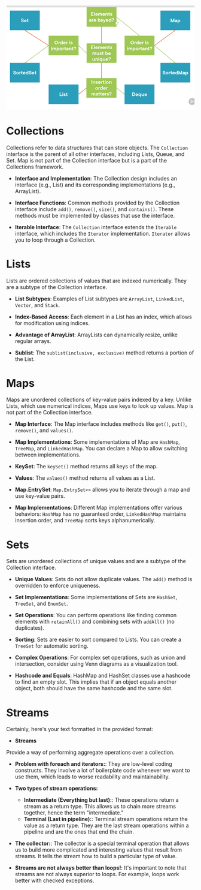 
![img.png](img.png)
# Collections

Collections refer to data structures that can store objects. The `Collection` interface is the parent of all other interfaces, including Lists, Queue, and Set. Map is not part of the Collection interface but is a part of the Collections framework.

- **Interface and Implementation**: The Collection design includes an interface (e.g., List) and its corresponding implementations (e.g., ArrayList).

- **Interface Functions**: Common methods provided by the Collection interface include `add()`, `remove()`, `size()`, and `contains()`. These methods must be implemented by classes that use the interface.

- **Iterable Interface**: The `Collection` interface extends the `Iterable` interface, which includes the `Iterator` implementation. `Iterator` allows you to loop through a Collection.

# Lists

Lists are ordered collections of values that are indexed numerically. They are a subtype of the Collection interface.

- **List Subtypes**: Examples of List subtypes are `ArrayList`, `LinkedList`, `Vector`, and `Stack`.

- **Index-Based Access**: Each element in a List has an index, which allows for modification using indices.

- **Advantage of ArrayList**: ArrayLists can dynamically resize, unlike regular arrays.

- **Sublist**: The `sublist(inclusive, exclusive)` method returns a portion of the List.

# Maps

Maps are unordered collections of key-value pairs indexed by a key. Unlike Lists, which use numerical indices, Maps use keys to look up values. Map is not part of the Collection interface.

- **Map Interface**: The Map interface includes methods like `get()`, `put()`, `remove()`, and `values()`.

- **Map Implementations**: Some implementations of Map are `HashMap`, `TreeMap`, and `LinkedHashMap`. You can declare a Map to allow switching between implementations.

- **KeySet**: The `keySet()` method returns all keys of the map.

- **Values**: The `values()` method returns all values as a List.

- **Map.EntrySet**: `Map.EntrySet<>` allows you to iterate through a map and use key-value pairs.

- **Map Implementations**: Different Map implementations offer various behaviors: `HashMap` has no guaranteed order, `LinkedHashMap` maintains insertion order, and `TreeMap` sorts keys alphanumerically.

# Sets

Sets are unordered collections of unique values and are a subtype of the Collection interface.

- **Unique Values**: Sets do not allow duplicate values. The `add()` method is overridden to enforce uniqueness.

- **Set Implementations**: Some implementations of Sets are `HashSet`, `TreeSet`, and `EnumSet`.

- **Set Operations**: You can perform operations like finding common elements with `retainAll()` and combining sets with `addAll()` (no duplicates).

- **Sorting**: Sets are easier to sort compared to Lists. You can create a `TreeSet` for automatic sorting.

- **Complex Operations**: For complex set operations, such as union and intersection, consider using Venn diagrams as a visualization tool.

- **Hashcode and Equals**: HashMap and HashSet classes use a hashcode to find an empty slot. This implies that if an object equals another object, both should have the same hashcode and the same slot.
# Streams
Certainly, here's your text formatted in the provided format:

- **Streams**

Provide a way of performing aggregate operations over a collection.

  - **Problem with foreach and iterators:**: They are low-level coding constructs. They involve a lot of boilerplate code whenever we want to use them, which leads to worse readability and maintainability.

  - **Two types of stream operations:**
    - **Intermediate (Everything but last):**: These operations return a stream as a return type. This allows us to chain more streams together, hence the term "intermediate."
    - **Terminal (Last in pipeline):**: Terminal stream operations return the value as a return type. They are the last stream operations within a pipeline and are the ones that end the chain.

  - **The collector:**: The collector is a special terminal operation that allows us to build more complicated and interesting values that result from streams. It tells the stream how to build a particular type of value.

  - **Streams are not always better than loops!**: It's important to note that streams are not always superior to loops. For example, loops work better with checked exceptions.
